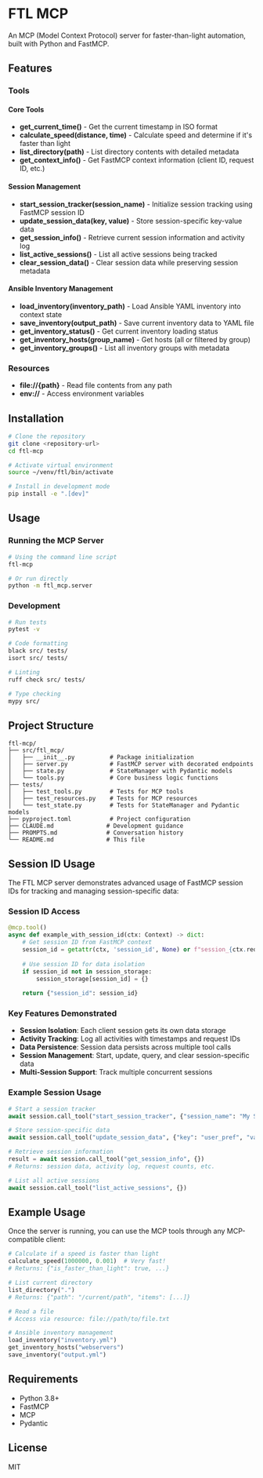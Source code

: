 
# FTL MCP

An MCP (Model Context Protocol) server for faster-than-light automation, built with Python and FastMCP.

## Features

### Tools

#### Core Tools
- **get_current_time()** - Get the current timestamp in ISO format
- **calculate_speed(distance, time)** - Calculate speed and determine if it's faster than light
- **list_directory(path)** - List directory contents with detailed metadata
- **get_context_info()** - Get FastMCP context information (client ID, request ID, etc.)

#### Session Management
- **start_session_tracker(session_name)** - Initialize session tracking using FastMCP session ID
- **update_session_data(key, value)** - Store session-specific key-value data
- **get_session_info()** - Retrieve current session information and activity log
- **list_active_sessions()** - List all active sessions being tracked
- **clear_session_data()** - Clear session data while preserving session metadata


#### Ansible Inventory Management
- **load_inventory(inventory_path)** - Load Ansible YAML inventory into context state
- **save_inventory(output_path)** - Save current inventory data to YAML file
- **get_inventory_status()** - Get current inventory loading status
- **get_inventory_hosts(group_name)** - Get hosts (all or filtered by group)
- **get_inventory_groups()** - List all inventory groups with metadata

### Resources
- **file://{path}** - Read file contents from any path
- **env://** - Access environment variables

## Installation

```bash
# Clone the repository
git clone <repository-url>
cd ftl-mcp

# Activate virtual environment
source ~/venv/ftl/bin/activate

# Install in development mode
pip install -e ".[dev]"
```

## Usage

### Running the MCP Server

```bash
# Using the command line script
ftl-mcp

# Or run directly
python -m ftl_mcp.server
```

### Development

```bash
# Run tests
pytest -v

# Code formatting
black src/ tests/
isort src/ tests/

# Linting
ruff check src/ tests/

# Type checking
mypy src/
```

## Project Structure

```
ftl-mcp/
├── src/ftl_mcp/
│   ├── __init__.py          # Package initialization
│   ├── server.py            # FastMCP server with decorated endpoints
│   ├── state.py             # StateManager with Pydantic models
│   └── tools.py             # Core business logic functions
├── tests/
│   ├── test_tools.py        # Tests for MCP tools
│   ├── test_resources.py    # Tests for MCP resources
│   └── test_state.py        # Tests for StateManager and Pydantic models
├── pyproject.toml           # Project configuration
├── CLAUDE.md               # Development guidance
├── PROMPTS.md              # Conversation history
└── README.md               # This file
```

## Session ID Usage

The FTL MCP server demonstrates advanced usage of FastMCP session IDs for tracking and managing session-specific data:

### Session ID Access
```python
@mcp.tool()
async def example_with_session_id(ctx: Context) -> dict:
    # Get session ID from FastMCP context
    session_id = getattr(ctx, 'session_id', None) or f"session_{ctx.request_id}"
    
    # Use session ID for data isolation
    if session_id not in session_storage:
        session_storage[session_id] = {}
    
    return {"session_id": session_id}
```

### Key Features Demonstrated
- **Session Isolation**: Each client session gets its own data storage
- **Activity Tracking**: Log all activities with timestamps and request IDs  
- **Data Persistence**: Session data persists across multiple tool calls
- **Session Management**: Start, update, query, and clear session-specific data
- **Multi-Session Support**: Track multiple concurrent sessions

### Example Session Usage
```python
# Start a session tracker
await session.call_tool("start_session_tracker", {"session_name": "My Session"})

# Store session-specific data  
await session.call_tool("update_session_data", {"key": "user_pref", "value": "dark_mode"})

# Retrieve session information
result = await session.call_tool("get_session_info", {})
# Returns: session data, activity log, request counts, etc.

# List all active sessions
await session.call_tool("list_active_sessions", {})
```

## Example Usage

Once the server is running, you can use the MCP tools through any MCP-compatible client:

```python
# Calculate if a speed is faster than light
calculate_speed(1000000, 0.001)  # Very fast!
# Returns: {"is_faster_than_light": true, ...}

# List current directory
list_directory(".")
# Returns: {"path": "/current/path", "items": [...]}

# Read a file
# Access via resource: file://path/to/file.txt

# Ansible inventory management
load_inventory("inventory.yml")
get_inventory_hosts("webservers") 
save_inventory("output.yml")
```

## Requirements

- Python 3.8+
- FastMCP
- MCP
- Pydantic

## License

MIT
